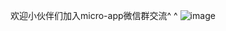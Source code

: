 欢迎小伙伴们加入micro-app微信群交流^ ^
![image](https://github.com/micro-zoe/micro-app/assets/14011130/1dde99a8-6de5-4b05-ad2d-242317f671bc)













